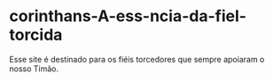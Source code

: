 # corinthans-A-ess-ncia-da-fiel-torcida
Esse site é destinado para os fiéis torcedores que sempre apoiaram o nosso Timão.
